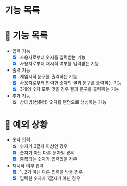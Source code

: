 # 기능 목록
# 📄 기능 목록
- 입력 기능
  - [x] 사용자로부터 숫자를 입력받는 기능
  - [x] 사용자로부터 재시작 여부를 입력받는 기능
- 출력 기능
  - [x] 게임시작 문구를 출력하는 기능
  - [x] 사용자로부터 입력한 숫자의 결과 문구를 출력하는 기능
  - [x] 3개의 숫자 모두 맞을 경우 결과 문구를 출력하는 기능
- 추가 기능
  - [x] 상대방(컴퓨터) 숫자를 랜덤으로 생성하는 기능
# 🎯 예외 상황
- 숫자 입력
  - [x] 숫자가 3글자 이상인 경우
  - [x] 숫자가 아닌 다른 문자일 경우
  - [x] 중복되는 숫자가 입력있을 경우

- 재시작 여부 입력
  - [x] 1, 2가 아닌 다른 입력을 받을 경우
  - [x] 입력한 숫자가 1글자가 아닌 경우